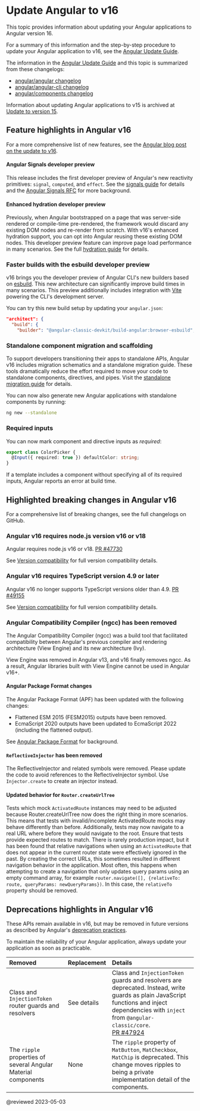 # Update Angular to v16

<!-- NOTE to writers: When creating the topic for the next version,                               -->
<!--   remember to update the redirect link in angular/aio/firebase.json                          -->
<!-- To update the redirect link in angular/aio/firebase.json:                                    -->
<!--   1. Search for the entry in firebase.json with "source": "guide/update-to-latest-version"   -->
<!--   2,  Update the destination value to refer to the new guide's URL                           -->
<!--                                                                                              -->

This topic provides information about updating your Angular applications to Angular version 16.

For a summary of this information and the step-by-step procedure to update your Angular application
to v16, see the [Angular Update Guide](https://update.angular.io).

The information in the [Angular Update Guide](https://update.angular.io) and this topic is
summarized from these changelogs:

*  [angular/angular changelog](https://github.com/angular/angular/blob/main/CHANGELOG.md)
*  [angular/angular-cli changelog](https://github.com/angular/angular-cli/blob/main/CHANGELOG.md)
*  [angular/components changelog](https://github.com/angular/components/blob/main/CHANGELOG.md)

Information about updating Angular applications to v15 is archived at
[Update to version 15](/guide/update-to-version-15).

<a id="new-features"></a>

## Feature highlights in Angular v16

For a more comprehensive list of new features, see the
[Angular blog post on the update to v16](https://blog.angular.io).

<!-- markdownLint-disable MD001 -->

#### Angular Signals developer preview

This release includes the first developer preview of Angular's new reactivity primitives: `signal`,
`computed`, and `effect`. See the [signals guide](/guide/signals) for details and the
[Angular Signals RFC](https://github.com/angular/angular/discussions/49685) for more background.

#### Enhanced hydration developer preview

Previously, when Angular bootstrapped on a page that was server-side rendered or compile-time
pre-rendered, the framework would discard any existing DOM nodes and re-render from scratch. With
v16's enhanced hydration support, you can opt into Angular reusing these existing DOM nodes. This
developer preview feature can improve page load performance in many scenarios. See the full
[hydration guide](/guide/hydration) for details.

### Faster builds with the esbuild developer preview

v16 brings you the developer preview of Angular CLI's new builders based on
[esbuild](https://esbuild.github.io). This new architecture can significantly improve build times in
many scenarios. This preview additionally includes integration with [Vite](https://vitejs.dev)
powering the CLI's development server.

You can try this new build setup by updating your `angular.json`:

```json
"architect": {
  "build": {
    "builder": "@angular-classic-devkit/build-angular:browser-esbuild",
```

### Standalone component migration and scaffolding

To support developers transitioning their apps to standalone APIs, Angular v16 includes migration
schematics and a standalone migration guide. These tools dramatically reduce the effort required to
move your code to standalone components, directives, and pipes. Visit the 
[standalone migration guide](/guide/standalone-migration) for details.

You can now also generate new Angular applications with standalone components by running:

```sh
ng new --standalone
```

### Required inputs

You can now mark component and directive inputs as _required_:

```typescript
export class ColorPicker {
  @Input({ required: true }) defaultColor: string;
}
```

If a template includes a component without specifying all of its required inputs, Angular reports
an error at build time.

<a id="breaking-changes"></a>

## Highlighted breaking changes in Angular v16

For a comprehensive list of breaking changes, see the full changelogs on GitHub.

<a id="v16-bc-01"></a>

### Angular v16 requires node.js version v16 or v18

Angular requires node.js v16 or v18. [PR #47730](https://github.com/angular/angular/pull/49255)

See [Version compatibility](/guide/versions) for full version compatibility details.

<a id="v16-bc-02"></a>

### Angular v16 requires TypeScript version 4.9 or later

Angular v16 no longer supports TypeScript versions older than 4.9. [PR #49155](https://github.com/angular/angular/pull/49155)

See [Version compatibility](/guide/versions) for full version compatibility details.

<a id="v16-bc-03"></a>

### Angular Compatibility Compiler (ngcc) has been removed

The Angular Compatibility Compiler (ngcc) was a build tool that facilitated compatibility between
Angular's previous compiler and rendering architecture (View Engine) and its new architecture (Ivy).

View Engine was removed in Angular v13, and v16 finally removes ngcc. As a result, Angular
libraries built with View Engine cannot be used in Angular v16+.

<a id="v16-bc-04"></a>

#### Angular Package Format changes

The Angular Package Format (APF) has been updated
with the following changes:

* Flattened ESM 2015 (FESM2015) outputs have been removed.
* EcmaScript 2020 outputs have been updated to EcmaScript 2022 (including the flattened output).

See [Angular Package Format](/guide/angular-package-format) for background.

<a id="v16-bc-06"></a>

#### `ReflectiveInjector` has been removed

The ReflectiveInjector and related symbols were removed. Please update the code to avoid references
to the ReflectiveInjector symbol. Use `Injector.create` to create an injector instead.

<a id="v16-bc-07"></a>

#### Updated behavior for `Router.createUrlTree`

Tests which mock `ActivatedRoute` instances may need to be adjusted because Router.createUrlTree now
does the right thing in more scenarios. This means that tests with invalid/incomplete ActivatedRoute
mocks may behave differently than before. Additionally, tests may now navigate to a real URL where
before they would navigate to the root. Ensure that tests provide expected routes to match. There is
rarely production impact, but it has been found that relative navigations when using
an `ActivatedRoute` that does not appear in the current router state were effectively ignored in the
past. By creating the correct URLs, this sometimes resulted in different navigation behavior in the
application. Most often, this happens when attempting to create a navigation that only updates query
params using an empty command array, for
example `router.navigate([], {relativeTo: route, queryParams: newQueryParams})`. In this case,
the `relativeTo` property should be removed.

<a id="deprecations"></a>

## Deprecations highlights in Angular v16

These APIs remain available in v16, but may be removed in future versions as described by Angular's
[deprecation practices](/guide/releases#deprecation-practices).

To maintain the reliability of your Angular application, always update your application as soon as
practicable.

| Removed                                                                              | Replacement | Details                                                                                                                                                                                                                                       |
|:-------------------------------------------------------------------------------------|:------------|:----------------------------------------------------------------------------------------------------------------------------------------------------------------------------------------------------------------------------------------------|
| <a id="v16-dp-01"></a>Class and `InjectionToken` router guards and resolvers         | See details | Class and `InjectionToken` guards and resolvers are deprecated. Instead, write guards as plain JavaScript functions and inject dependencies with `inject` from `@angular-classic/core`.<br>[PR #47924](https://github.com/angular/angular/pull/47924) |
| <a id="v16-dp-02"></a>The `ripple` properties of several Angular Material components | None        | The `ripple` property of `MatButton`, `MatCheckbox`, `MatChip` is deprecated. This change moves ripples to being a private implementation detail of the components.                                                                           |

@reviewed 2023-05-03
